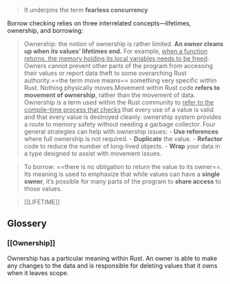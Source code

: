 

> It underpins the term **fearless concurrency**

Borrow checking relies on three interrelated concepts—lifetimes, ownership, and borrowing:

> Ownership: the notion of ownership is rather limited. **An owner cleans up when its values’ lifetimes end.**
For example, <u>when a function returns, the memory holding its local variables needs to be freed</u>. 
Owners cannot prevent other parts of the program from accessing their values or report data theft to some overarching Rust authority.==the term move means== something very specific within Rust. Nothing physically moves.Movement within Rust code **refers to movement of ownership**, rather than the movement of data. 
Ownership is a term used within the Rust community to <u>refer to the compile-time process that checks</u> that every use of a value is valid and that every value is destroyed cleanly.
ownership system provides a route to memory safety without needing a garbage collector. 
Four general strategies can help with ownership issues:
    - **Use references** where full ownership is not required.
    - **Duplicate** the value.
    - **Refactor** code to reduce the number of long-lived objects.
    - **Wrap** your data in a type designed to assist with movement issues.

> To borrow: ==there is no obligation to return the value to its owner==. Its meaning is used to emphasize that while values can have a **single owner**, it’s possible for many parts of the program to **share access** to those values.

> [[LIFETIME]]


## Glossery

### [[Ownership]]
Ownership has a particular meaning within Rust. An owner is able to make any changes to the data and is responsible for deleting values that it owns when it leaves scope.
